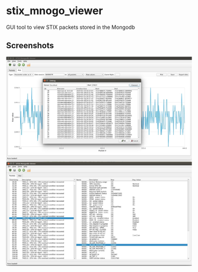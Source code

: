 # stix_mnogo_viewer

GUI tool to view STIX packets stored in the Mongodb

## Screenshots
![Screenshot](screenshots/screenshot1.jpg)
![Screenshot](screenshots/screenshot2.jpg)
